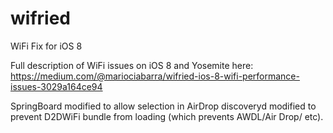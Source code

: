 wifried
=======

WiFi Fix for iOS 8

Full description of WiFi issues on iOS 8 and Yosemite here:
https://medium.com/@mariociabarra/wifried-ios-8-wifi-performance-issues-3029a164ce94

SpringBoard modified to allow selection in AirDrop
discoveryd modified to prevent D2DWiFi bundle from loading (which prevents AWDL/Air Drop/ etc).

